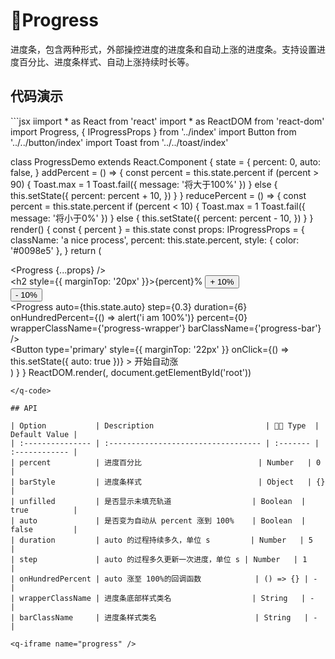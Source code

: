 # Progress <q-qrcode name='progress' />

进度条，包含两种形式，外部操控进度的进度条和自动上涨的进度条。支持设置进度百分比、进度条样式、自动上涨持续时长等。

## 代码演示

<q-code>
```jsx
iimport * as React from 'react'
import * as ReactDOM from 'react-dom'
import Progress, { IProgressProps } from '../index'
import Button from '../../button/index'
import Toast from '../../toast/index'

class ProgressDemo extends React.Component {
  state = {
    percent: 0,
    auto: false,
  }
  addPercent = () => {
    const percent = this.state.percent
    if (percent > 90) {
      Toast.max = 1
      Toast.fail({ message: '将大于100%' })
    } else {
      this.setState({
        percent: percent + 10,
      })
    }
  }
  reducePercent = () => {
    const percent = this.state.percent
    if (percent < 10) {
      Toast.max = 1
      Toast.fail({ message: '将小于0%' })
    } else {
      this.setState({
        percent: percent - 10,
      })
    }
  }
  render() {
    const { percent } = this.state
    const props: IProgressProps = {
      className: 'a nice process',
      percent: this.state.percent,
      style: { color: '#0098e5' },
    }
    return (
      <div>
        <div className='q-progress'>
          <Progress {...props} />
        </div>
        <h2 style={{ marginTop: '20px' }}>{percent}%</h2>
        <Button type='primary' onClick={this.addPercent}>
          + 10%
        </Button>
        <br />
        <Button type='default' onClick={this.reducePercent}>
          - 10%
        </Button>
        <div className='q-progress'>
          <Progress
            auto={this.state.auto}
            step={0.3}
            duration={6}
            onHundredPercent={() => alert('i am 100%')}
            percent={0}
            wrapperClassName={'progress-wrapper'}
            barClassName={'progress-bar'}
          />
        </div>
        <Button
          type='primary'
          style={{ marginTop: '22px' }}
          onClick={() => this.setState({ auto: true })}
        >
          开始自动涨
        </Button>
      </div>
    )
  }
}
ReactDOM.render(<ProgressDemo />, document.getElementById('root'))


```
</q-code>

## API

| Option           | Description                         |  Type  | Default Value |
| :--------------- | :---------------------------------- | :------- | :------------ |
| percent          | 进度百分比                          | Number   | 0             |
| barStyle         | 进度条样式                          | Object   | {}            |
| unfilled         | 是否显示未填充轨道                  | Boolean  | true          |
| auto             | 是否变为自动从 percent 涨到 100%    | Boolean  | false         |
| duration         | auto 的过程持续多久，单位 s         | Number   | 5             |
| step             | auto 的过程多久更新一次进度，单位 s | Number   | 1             |
| onHundredPercent | auto 涨至 100%的回调函数            | () => {} | -             |
| wrapperClassName | 进度条底部样式类名                  | String   | -             |
| barClassName     | 进度条样式类名                      | String   | -             |

<q-iframe name="progress" />
